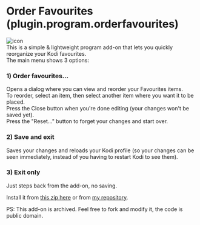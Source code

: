# Order Favourites (plugin.program.orderfavourites)
![icon](https://github.com/doko-desuka/plugin.program.orderfavourites/raw/master/icon.png)  
This is a simple & lightweight program add-on that lets you quickly reorganize your Kodi favourites.  
The main menu shows 3 options:

### 1) Order favourites...  
Opens a dialog where you can view and reorder your Favourites items.  
To reorder, select an item, then select another item where you want it to be placed.  
Press the Close button when you're done editing (your changes won't be saved yet).  
Press the "Reset..." button to forget your changes and start over.
   
### 2) Save and exit
Saves your changes and reloads your Kodi profile (so your changes can be seen immediately, instead of you having to restart Kodi to see them).

### 3) Exit only
Just steps back from the add-on, no saving.

Install it from [this zip here](https://github.com/doko-desuka/doko.repository/raw/master/plugin.program.orderfavourites/plugin.program.orderfavourites-1.1.1.zip) or from [my repository](https://github.com/dokoab/doko.repository/releases).

PS: This add-on is archived. Feel free to fork and modify it, the code is public domain.

